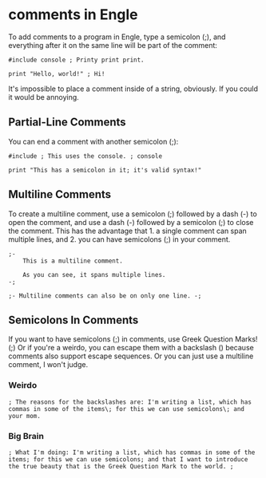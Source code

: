 # comments in Engle
To add comments to a program in Engle, type a semicolon (;), and everything after it on the same line will be part of the comment:

```
#include console ; Printy print print.

print "Hello, world!" ; Hi!
```

It's impossible to place a comment inside of a string, obviously. If you could it would be annoying.

## Partial-Line Comments
You can end a comment with another semicolon (;):

```
#include ; This uses the console. ; console

print "This has a semicolon in it; it's valid syntax!"
```

## Multiline Comments
To create a multiline comment, use a semicolon (;) followed by a dash (-) to open the comment, and use a dash (-) followed by a semicolon (;) to close the comment. This has the advantage that 1. a single comment can span multiple lines, and 2. you can have semicolons (;) in your comment.

```
;-
	This is a multiline comment.

	As you can see, it spans multiple lines.
-;

;- Multiline comments can also be on only one line. -;
```


## Semicolons In Comments
If you want to have semicolons (;) in comments, use Greek Question Marks! (;) Or if you're a weirdo, you can escape them with a backslash (\) because comments also support escape sequences. Or you can just use a multiline comment, I won't judge.

### Weirdo

```
; The reasons for the backslashes are: I'm writing a list, which has commas in some of the items\; for this we can use semicolons\; and your mom.
```

### Big Brain

```
; What I'm doing: I'm writing a list, which has commas in some of the items; for this we can use semicolons; and that I want to introduce the true beauty that is the Greek Question Mark to the world. ;
```